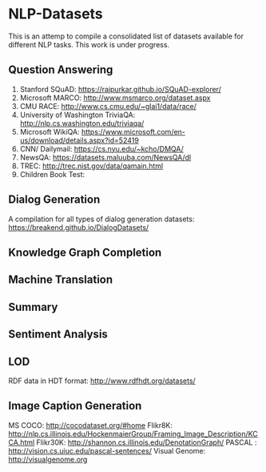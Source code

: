 # NLP-Datasets
This is an attemp to compile a consolidated list of datasets available for different NLP tasks. This work is under progress.
## Question Answering
1. Stanford SQuAD: https://rajpurkar.github.io/SQuAD-explorer/
2. Microsoft MARCO: http://www.msmarco.org/dataset.aspx
3. CMU RACE: http://www.cs.cmu.edu/~glai1/data/race/
4. University of Washington TriviaQA: http://nlp.cs.washington.edu/triviaqa/
5. Microsoft WikiQA: https://www.microsoft.com/en-us/download/details.aspx?id=52419
6. CNN/ Dailymail: https://cs.nyu.edu/~kcho/DMQA/
7. NewsQA: https://datasets.maluuba.com/NewsQA/dl
7. TREC: http://trec.nist.gov/data/qamain.html
8. Children Book Test: 
## Dialog Generation
A compilation for all types of dialog generation datasets: https://breakend.github.io/DialogDatasets/
## Knowledge Graph Completion
## Machine Translation
## Summary
## Sentiment Analysis
## LOD 
RDF data in HDT format: http://www.rdfhdt.org/datasets/

## Image Caption Generation
MS COCO: http://cocodataset.org/#home
Flikr8K: http://nlp.cs.illinois.edu/HockenmaierGroup/Framing_Image_Description/KCCA.html
Flikr30K: http://shannon.cs.illinois.edu/DenotationGraph/
PASCAL : http://vision.cs.uiuc.edu/pascal-sentences/
Visual Genome: http://visualgenome.org




